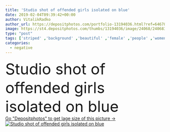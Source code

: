 ```yaml
---
title: 'Studio shot of offended girls isolated on blue'
date: 2019-02-04T09:39:42+00:00
author: VitalikRadko
author_url: https://depositphotos.com/portfolio-13194036.html?ref=64678756
image: https://st4.depositphotos.com/thumbs/13194036/image/24068/240683998/api_thumb_450.jpg?forcejpeg=true
type: "post"
tags: ['striped' ,'background' ,'beautiful' ,'female' ,'people' ,'women' ,'caucasian' ,'girls' ,'friendship' ,'brunette' ,'friends' ,'blonde' ,'attractive' ,'offended' ,'Studio Shot' ,'young adult' ,'isolated on blue' ,'denim shorts' ,'negative emotions' ]
categories: 
  - negative
---
```

<div aling="center">
            <font size="60"> Studio shot of offended girls isolated on blue</font>   
</div>
<div>
    <a href='https://depositphotos.com/240683998/stock-photo-studio-shot-offended-girls-isolated.html?ref=64678756' target=_blank > Go "Depositphotos" to get lage size of this picture ->
        <img href='https://depositphotos.com/240683998/stock-photo-studio-shot-offended-girls-isolated.html?ref=64678756' src='https://st4.depositphotos.com/13194036/24068/i/950/depositphotos_240683998-stock-photo-studio-shot-offended-girls-isolated.jpg?forcejpeg=true' alt='Studio shot of offended girls isolated on blue' >
    </a>
</div>
